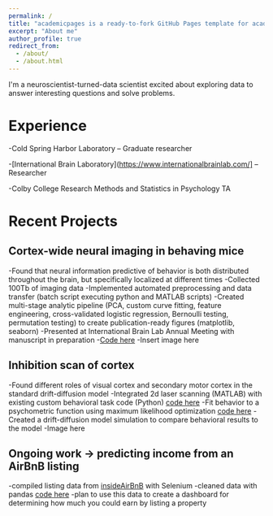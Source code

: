 ```yaml
---
permalink: /
title: "academicpages is a ready-to-fork GitHub Pages template for academic personal websites"
excerpt: "About me"
author_profile: true
redirect_from: 
  - /about/
  - /about.html
---
```


I'm a neuroscientist-turned-data scientist excited about exploring data to answer interesting questions and solve problems.

Experience
======

-Cold Spring Harbor Laboratory – Graduate researcher

-[International Brain Laboratory](https://www.internationalbrainlab.com/] – Researcher				            

-Colby College Research Methods and Statistics in Psychology TA


Recent Projects
======
 
Cortex-wide neural imaging in behaving mice
----
-Found that neural information predictive of behavior is both distributed throughout the brain, but specifically localized at different times
-Collected 100Tb of imaging data
-Implemented automated preprocessing and data transfer (batch script executing python and MATLAB scripts)
-Created multi-stage analytic pipeline (PCA, custom curve fitting, feature engineering, cross-validated logistic regression, Bernoulli testing, permutation testing) to create publication-ready figures (matplotlib, seaborn)
-Presented at International Brain Lab Annual Meeting with manuscript in preparation
-[Code here](https://github.com/cskrasniak/wfield/tree/master/notebooks)
-Insert image here

Inhibition scan of cortex
----
-Found different roles of visual cortex and secondary motor cortex in the standard drift-diffusion model
-Integrated 2d laser scanning (MATLAB) with existing custom behavioral task code (Python) [code here](https://github.com/cskrasniak/lesion_project/tree/master/GalvoScanning)
-Fit behavior to a psychometric function using maximum likelihood optimization [code here](https://github.com/cskrasniak/lesion_project/blob/master/thesis_scan_analysis)
-Created a drift-diffusion model simulation to compare behavioral results to the model
-Image here

Ongoing work -> predicting income from an AirBnB listing
----
-compiled listing data from [insideAirBnB](http://insideairbnb.com/) with Selenium
-cleaned data with pandas [code here](https://github.com/cskrasniak/rentals)
-plan to use this data to create a dashboard for determining how much you could earn by listing a property

